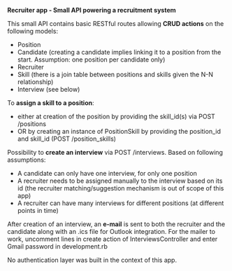 **Recruiter app - Small API powering a recruitment system**

This small API contains basic RESTful routes allowing **CRUD actions** on the following models: 
- Position
- Candidate (creating a candidate implies linking it to a position from the start. Assumption: one position per candidate only)
- Recruiter
- Skill (there is a join table between positions and skills given the N-N relationship)
- Interview (see below)

To **assign a skill to a position**: 
- either at creation of the position by providing the skill_id(s) via POST /positions
- OR by creating an instance of PositionSkill by providing the position_id and skill_id (POST /position_skills)

Possibility to **create an interview** via POST /interviews. Based on following assumptions: 
- A candidate can only have one interview, for only one position
- A recruiter needs to be assigned manually to the interview based on its id (the recruiter matching/suggestion mechanism is out of scope of this app)
- A recruiter can have many interviews for different positions (at different points in time)

After creation of an interview, an **e-mail** is sent to both the recruiter and the candidate along with an .ics file for Outlook integration.
For the mailer to work, uncomment lines in create action of InterviewsController and enter Gmail password in development.rb

No authentication layer was built in the context of this app.
